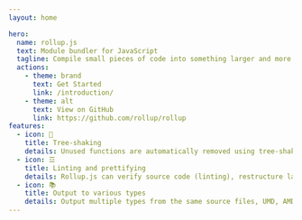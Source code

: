 ```yaml
---
layout: home

hero:
  name: rollup.js
  text: Module bundler for JavaScript
  tagline: Compile small pieces of code into something larger and more complex
  actions:
    - theme: brand
      text: Get Started
      link: /introduction/
    - theme: alt
      text: View on GitHub
      link: https://github.com/rollup/rollup
features:
  - icon: 🌳
    title: Tree-shaking
    details: Unused functions are automatically removed using tree-shaking methods which reduce file sizes and improve performance.
  - icon: ☲
    title: Linting and prettifying
    details: Rollup.js can verify source code (linting), restructure layout (prettify), and make other syntax checks.
  - icon: 📚
    title: Output to various types
    details: Output multiple types from the same source files, UMD, AMD, CommonJS, ES6 modules, and more.
---
```

